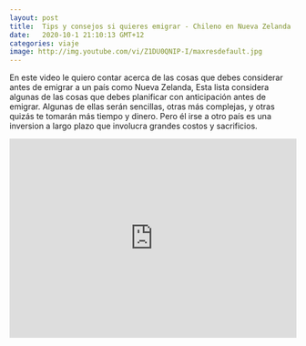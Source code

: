 ```yaml
---
layout: post
title:  Tips y consejos si quieres emigrar - Chileno en Nueva Zelanda
date:   2020-10-1 21:10:13 GMT+12
categories: viaje
image: http://img.youtube.com/vi/Z1DU0QNIP-I/maxresdefault.jpg
---
```


En este video le quiero contar acerca de las cosas que debes considerar antes de emigrar a un país como Nueva Zelanda, Esta lista considera algunas de las cosas que debes planificar con anticipación antes de emigrar. Algunas de ellas serán sencillas, otras más complejas, y otras quizás te tomarán más tiempo y dinero. Pero él irse a otro país es una inversion a largo plazo que involucra grandes costos y sacrificios.

<iframe width="100%" height="350" src="http://www.youtube.com/embed/Z1DU0QNIP-I" frameborder="0" allowfullscreen></iframe>
